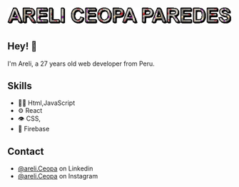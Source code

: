 <h1 align="center">
  <img src="./text.gif" />
</h1>

## Hey! 👋
I'm Areli, a 27 years old web developer from Peru.
## Skills
- 👨‍💻  Html,JavaScript
- ⚙️ React
- 👁️  CSS,
- 💽 Firebase

## Contact
- [@areli.Ceopa](https://twitter.com/martonlederer) on Linkedin
- [@areli.Ceopa](https://www.instagram.com/katy951110/) on Instagram
